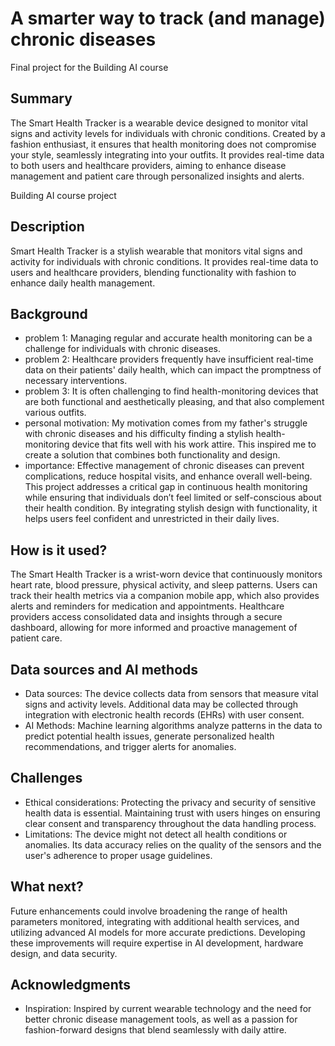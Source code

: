 # A smarter way to track (and manage) chronic diseases

Final project for the Building AI course
 
## Summary
The Smart Health Tracker is a wearable device designed to monitor vital signs and activity levels for individuals with chronic conditions. Created by a fashion enthusiast, it ensures that health monitoring does not compromise your style, seamlessly integrating into your outfits. It provides real-time data to both users and healthcare providers, aiming to enhance disease management and patient care through personalized insights and alerts.

Building AI course project

## Description
Smart Health Tracker is a stylish wearable that monitors vital signs and activity for individuals with chronic conditions. It provides real-time data to users and healthcare providers, blending functionality with fashion to enhance daily health management.

## Background
* problem 1: Managing regular and accurate health monitoring can be a challenge for individuals with chronic diseases. 
* problem 2: Healthcare providers frequently have insufficient real-time data on their patients' daily health, which can impact the promptness of necessary interventions.
* problem 3: It is often challenging to find health-monitoring devices that are both functional and aesthetically pleasing, and that also complement various outfits. 
* personal motivation: My motivation comes from my father's struggle with chronic diseases and his difficulty finding a stylish health-monitoring device that fits well with his work attire. This inspired me to create a solution that combines both functionality and design.
* importance: Effective management of chronic diseases can prevent complications, reduce hospital visits, and enhance overall well-being. This project addresses a critical gap in continuous health monitoring while ensuring that individuals don’t feel limited or self-conscious about their health condition. By integrating stylish design with functionality, it helps users feel confident and unrestricted in their daily lives.

## How is it used?
The Smart Health Tracker is a wrist-worn device that continuously monitors heart rate, blood pressure, physical activity, and sleep patterns. Users can track their health metrics via a companion mobile app, which also provides alerts and reminders for medication and appointments. Healthcare providers access consolidated data and insights through a secure dashboard, allowing for more informed and proactive management of patient care.

## Data sources and AI methods
* Data sources: The device collects data from sensors that measure vital signs and activity levels. Additional data may be collected through integration with electronic health records (EHRs) with user consent.
* AI Methods: Machine learning algorithms analyze patterns in the data to predict potential health issues, generate personalized health recommendations, and trigger alerts for anomalies.

## Challenges
* Ethical considerations: Protecting the privacy and security of sensitive health data is essential. Maintaining trust with users hinges on ensuring clear consent and transparency throughout the data handling process.
* Limitations: The device might not detect all health conditions or anomalies. Its data accuracy relies on the quality of the sensors and the user's adherence to proper usage guidelines.

## What next?
Future enhancements could involve broadening the range of health parameters monitored, integrating with additional health services, and utilizing advanced AI models for more accurate predictions. Developing these improvements will require expertise in AI development, hardware design, and data security.

## Acknowledgments
* Inspiration: Inspired by current wearable technology and the need for better chronic disease management tools, as well as a passion for fashion-forward designs that blend seamlessly with daily attire.
